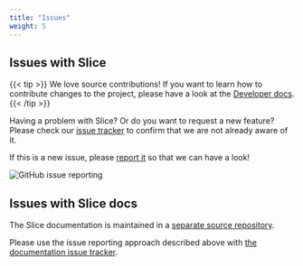 ```yaml
---
title: "Issues"
weight: 5
---
```


## Issues with Slice

{{< tip >}}
We love source contributions!  If you want to learn how to contribute changes to the project, please have a look at the [Developer docs](developer).
{{< /tip >}}

Having a problem with Slice?  Or do you want to request a new feature?  Please check our [issue tracker](https://github.com/source-foundry/Slice/issues) to confirm that we are not already aware of it.  

If this is a new issue, please [report it](https://github.com/source-foundry/Slice/issues/new) so that we can have a look!

![GitHub issue reporting](/images/github-issue-reporting-crunch.png)

## Issues with Slice docs

The Slice documentation is maintained in a [separate source repository](https://github.com/source-foundry/Slice-docs).

Please use the issue reporting approach described above with [the documentation issue tracker](https://github.com/source-foundry/Slice-docs/issues).
